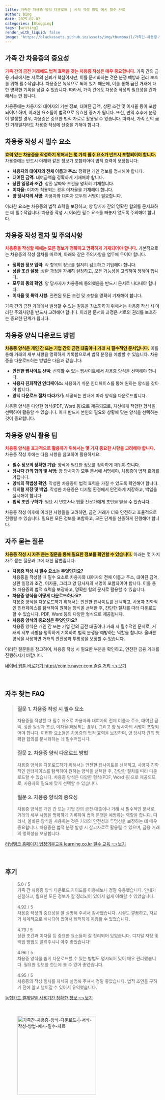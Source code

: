 ```yaml
---
title: 가족간 차용증 양식 다운로드 | 서식 작성 방법 예시 필수 자료
author: bing
date: 2025-02-02
categories: [Blogging]
tags: [writing]
render_with_liquid: false
image: 'https://blackassets.github.io/assets/img/thumbnail/가족간-차용증-양식-다운로드-|-서식-작성-방법-예시-필수-자료.webp'
---
```



<h2 id='가족 간 차용증의 중요성'>가족 간 차용증의 중요성</h2>

<p><b><span style="color: #ee2323;">가족 간의 금전 거래에도 법적 효력을 갖는 차용증 작성은 매우 중요합니다.</span></b> 가족 간의 금융 거래에서는 서로의 신뢰가 핵심이지만, 이를 문서화하는 것은 분쟁 예방과 권리 보호를 위해 필수적입니다. 차용증은 녹색으로 되어 있기 때문에, 이를 통해 금전 거래에 대한 명확한 기록을 남길 수 있습니다. 따라서, 가족 간에도 차용증 작성의 필요성을 간과해서는 안 됩니다.</p>

<p>차용증에는 차용자와 대여자의 기본 정보, 대여된 금액, 상환 조건 및 이자율 등이 포함되어야 하며, 이러한 요소들이 법적으로 유효한 증거가 됩니다. 또한, 만약 추후에 분쟁이 발생할 경우, 차용증은 중요한 법적 자료로 활용될 수 있습니다. 따라서, 가족 간의 금전 거래일지라도 차용증 작성에 신중을 기해야 합니다.</p>

<h2 id='차용증 작성 시 필수 요소'>차용증 작성 시 필수 요소</h2>

<p><b><span style="background-color: #ffe066;">효력 있는 차용증을 작성하기 위해서는 몇 가지 필수 요소가 반드시 포함되어야 합니다.</span></b> 차용증에는 반드시 아래와 같은 정보가 포함되어야 법적 효력이 보장됩니다:</p>

<ul>
    <li><b>차용자와 대여자의 전체 이름과 주소:</b> 정확한 개인 정보를 명시해야 합니다.</li>
    <li><b>대여된 금액:</b> 대여금액을 정확하게 기재해야 합니다.</li>
    <li><b>상환 일정과 조건:</b> 상환 날짜와 조건을 명확히 기재합니다.</li>
    <li><b>이자율:</b> 이자가 적용되는 경우 이자율을 기재해야 합니다.</li>
    <li><b>양 당사자의 서명:</b> 차용자와 대여자 모두의 서명이 필요합니다.</li>
</ul>

<p>이러한 요소는 차용증의 법적 효력을 보장하고, 양 당사자 간의 명확한 합의를 문서화하는 데 필수적입니다. 차용증 작성 시 이러한 필수 요소를 빼놓지 않도록 주의해야 합니다.</p>

<h2 id='차용증 작성 절차 및 주의사항'>차용증 작성 절차 및 주의사항</h2>

<p><b><span style="color: #ee2323;">차용증을 작성할 때에는 모든 정보가 정확하고 명확하게 기재되어야 합니다.</span></b> 기본적으로는 차용증의 작성 절차를 따르며, 아래와 같은 주의사항을 염두에 두어야 합니다.</p>

<ul>
    <li><b>정확한 정보 입력:</b> 각 항목의 정보를 철저히 검토하고 기입해야 합니다.</li>
    <li><b>상환 조건 설정:</b> 상환 과정을 자세히 설정하고, 모든 가능성을 고려하여 정해야 합니다.</li>
    <li><b>모두의 동의 확인:</b> 양 당사자가 차용증에 동의했음을 반드시 문서로 나타내야 합니다.</li>
    <li><b>이자율 및 특약 사항:</b> 관련된 모든 조건 및 조항을 명확히 기재해야 합니다.</li>
</ul>

<p>가족 간의 금전 거래에서 발생할 수 있는 갈등을 최소화하기 위해서는 차용증 작성 시 이러한 주의사항을 반드시 고려해야 합니다. 이러한 문서화 과정은 서로의 권리를 보호하는 중요한 단계가 됩니다.</p>

<h2 id='차용증 양식 다운로드 방법'>차용증 양식 다운로드 방법</h2>

<p><b><span style="background-color: #ffe066;">차용증 양식은 개인 간 또는 기업 간의 금전 대출이나 거래 시 필수적인 문서입니다.</span></b> 이를 통해 거래의 세부 사항을 명확하게 기록함으로써 법적 분쟁을 예방할 수 있습니다. 차용증을 다운로드하는 방법은 다음과 같습니다:</p>

<ul>
    <li><b>안전한 웹사이트 선택:</b> 신뢰할 수 있는 웹사이트에서 차용증 양식을 선택해야 합니다.</li>
    <li><b>사용자 친화적인 인터페이스:</b> 사용하기 쉬운 인터페이스를 통해 원하는 양식을 찾아야 합니다.</li>
    <li><b>양식 다운로드 절차 따라가기:</b> 제공되는 안내에 따라 양식을 다운로드합니다.</li>
</ul>

<p>차용증 양식은 다양한 형식(PDF, Word 등)으로 제공되므로, 자신에게 적합한 형식을 선택하여 활용할 수 있습니다. 이때 반드시 본인의 필요와 상황에 맞는 양식을 선택하는 것이 중요합니다.</p>

<h2 id='차용증 양식 활용 팁'>차용증 양식 활용 팁</h2>

<p><b><span style="color: #ee2323;">차용증 양식을 효과적으로 활용하기 위해서는 몇 가지 중요한 사항을 고려해야 합니다.</span></b> 차용증 작성 후에는 다음 사항을 참고하여 활용하세요:</p>

<ul>
    <li><b>필수 정보의 정확한 기입:</b> 양식에 필요한 정보를 정확하게 채워야 합니다.</li>
    <li><b>당사자 간의 합의 및 서명:</b> 양 당사자가 모두 문서에 서명해야, 차용증이 법적 효과를 가집니다.</li>
    <li><b>양식의 적법성 확인:</b> 작성한 차용증이 법적 효력을 가질 수 있도록 확인해야 합니다.</li>
    <li><b>디지털 저장 및 백업:</b> 작성한 차용증은 디지털 환경에서 안전하게 저장하고, 백업을 실시해야 합니다.</li>
    <li><b>법적 조언 구하기:</b> 필요 시 변호사나 법률 전문가에게 조언을 받을 수 있습니다.</li>
</ul>

<p>차용증 작성 이후에 이러한 사항들을 고려하면, 금전 거래가 더욱 안전하고 효율적으로 진행될 수 있습니다. 필요한 모든 정보를 포함하고, 모든 단계를 신중하게 진행해야 합니다.</p>

<h2 id='자주 묻는 질문'>자주 묻는 질문</h2>

<p><b><span style="background-color: #ffe066;">차용증 작성 시 자주 묻는 질문을 통해 필요한 정보를 확인할 수 있습니다.</span></b> 아래는 몇 가지 자주 묻는 질문과 그에 대한 답변입니다:</p>

<ul>
    <li><b>차용증 작성 시 필수 요소는 무엇인가요?</b><br>
    차용증을 작성할 때 필수 요소로 차용자와 대여자의 전체 이름과 주소, 대여된 금액, 상환 일정과 조건, 이자율, 그리고 양 당사자의 서명이 포함되어야 합니다. 이를 통해 차용증의 법적 효력을 보장하고, 명확한 합의 문서로 활용할 수 있습니다.</li>
    <li><b>차용증 양식을 어떻게 다운로드하나요?</b><br>
    차용증 양식을 다운로드하기 위해서는 안전한 웹사이트를 선택하고, 사용자 친화적인 인터페이스를 탐색하여 원하는 양식을 선택한 후, 간단한 절차를 따라 다운로드할 수 있습니다. PDF, Word 등의 다양한 형식으로 제공됩니다.</li>
    <li><b>차용증 양식의 중요성은 무엇인가요?</b><br>
    차용증 양식은 개인 간 또는 기업 간의 금전 대출이나 거래 시 필수적인 문서로, 거래의 세부 사항을 명확하게 기록하여 법적 분쟁을 예방하는 역할을 합니다. 올바른 양식을 사용하면 거래의 안전성과 투명성을 보장할 수 있습니다.</li>
</ul>

<p>이러한 질문들을 참고하여, 차용증 작성 시 필요한 부분을 확인하고, 안전한 금융 거래를 진행하시기 바랍니다.</p>


<p><a class="click-button" title="네이버 웹툰 바로가기 https//comic.naver.com 즐길 거리" href="https://blackassets.github.io/posts/%EB%84%A4%EC%9D%B4%EB%B2%84-%EC%9B%B9%ED%88%B0-%EB%B0%94%EB%A1%9C%EA%B0%80%EA%B8%B0-httpscomic.naver.com-%EC%A6%90%EA%B8%B8-%EA%B1%B0%EB%A6%AC/" rel="dofollow">네이버 웹툰 바로가기 https//comic.naver.com 즐길 거리 👈 보기</a></p><br>
<h2 id='자주_찾는_FAQ'>자주 찾는 FAQ</h2>
<div itemscope="" itemtype="https://schema.org/FAQPage">
<blockquote>
<div itemscope="" itemprop="mainEntity" itemtype="https://schema.org/Question">
<h3 itemprop="name">질문 1. 차용증 작성 시 필수 요소</h3>
<div itemscope="" itemprop="acceptedAnswer" itemtype="https://schema.org/Answer">
<span itemprop="text">
<p>차용증을 작성할 때 필수 요소로 차용자와 대여자의 전체 이름과 주소, 대여된 금액, 상환 일정과 조건, 이자율(해당되는 경우), 그리고 양 당사자의 서명이 포함되어야 합니다. 이러한 요소들은 차용증의 법적 효력을 보장하며, 양 당사자 간의 명확한 합의를 문서화하는 데 필수적입니다.</p>
</span>
</div>
</div>
<div itemscope="" itemprop="mainEntity" itemtype="https://schema.org/Question">
<h3 itemprop="name">질문 2. 차용증 양식 다운로드 방법</h3>
<div itemscope="" itemprop="acceptedAnswer" itemtype="https://schema.org/Answer">
<span itemprop="text">
<p>차용증 양식을 다운로드하기 위해서는 안전한 웹사이트를 선택하고, 사용자 친화적인 인터페이스를 탐색하여 원하는 양식을 선택한 후, 간단한 절차를 따라 다운로드할 수 있습니다. 차용증 양식은 다양한 형식(PDF, Word 등)으로 제공되므로, 사용자의 필요에 맞게 선택할 수 있습니다.</p>
</span>
</div>
</div>
<div itemscope="" itemprop="mainEntity" itemtype="https://schema.org/Question">
<h3 itemprop="name">질문 3. 차용증 양식의 중요성</h3>
<div itemscope="" itemprop="acceptedAnswer" itemtype="https://schema.org/Answer">
<span itemprop="text">
<p>차용증 양식은 개인 간 또는 기업 간의 금전 대출이나 거래 시 필수적인 문서로, 거래의 세부 사항을 명확하게 기록하여 법적 분쟁을 예방하는 역할을 합니다. 따라서, 올바른 양식을 사용하는 것은 거래의 안전성과 투명성을 보장하는 데 매우 중요합니다. 차용증은 법적 분쟁 발생 시 참고자료로 활용될 수 있으며, 금융 거래의 명확성을 보장합니다.</p>
</span>
</div>
</div>
</blockquote>
</div>
<p><a class="click-button" title="러닝뱅크 홈페이지 법정의무교육 learning.co.kr 필수 교육" href="https://blackassets.github.io/posts/%EB%9F%AC%EB%8B%9D%EB%B1%85%ED%81%AC-%ED%99%88%ED%8E%98%EC%9D%B4%EC%A7%80-%EB%B2%95%EC%A0%95%EC%9D%98%EB%AC%B4%EA%B5%90%EC%9C%A1-learning.co.kr-%ED%95%84%EC%88%98-%EA%B5%90%EC%9C%A1/" rel="dofollow">러닝뱅크 홈페이지 법정의무교육 learning.co.kr 필수 교육 👈 보기</a></p><br>
<h2 id='후기'>후기</h2>
<div itemscope itemtype="https://schema.org/Product">
  <blockquote>
  <div itemprop="review" itemscope itemtype="https://schema.org/Review">
      <div itemprop="reviewRating" itemscope itemtype="https://schema.org/Rating"> <span itemprop="ratingValue">5.0</span> / <span itemprop="bestRating">5</span> </div>
      <span itemprop="reviewBody">가족 간 차용증 양식 다운로드 가이드를 이용해보니 정말 유용했습니다. 안내가 친절하고, 필요한 모든 정보가 잘 정리되어 있어서 쉽게 이해할 수 있었습니다.</span>
  </div>
  <br>
  <div itemprop="review" itemscope itemtype="https://schema.org/Review">
      <div itemprop="reviewRating" itemscope itemtype="https://schema.org/Rating"> <span itemprop="ratingValue">4.92</span> / <span itemprop="bestRating">5</span> </div>
      <span itemprop="reviewBody">차용증 작성의 중요성을 잘 설명해 주셔서 감사했습니다. 시설도 깔끔하고, 자료가 체계적으로 배치되어 있어서 쾌적하게 이용할 수 있었습니다.</span>
  </div>
  <br>
  <div itemprop="review" itemscope itemtype="https://schema.org/Review">
      <div itemprop="reviewRating" itemscope itemtype="https://schema.org/Rating"> <span itemprop="ratingValue">4.79</span> / <span itemprop="bestRating">5</span> </div>
      <span itemprop="reviewBody">상환 조건과 이자율 등 중요한 요소들이 잘 정리되어 있었습니다. 디지털 저장 및 백업 방법도 알려주시니 아주 좋았습니다!</span>
  </div>
  <br>
  <div itemprop="review" itemscope itemtype="https://schema.org/Review">
      <div itemprop="reviewRating" itemscope itemtype="https://schema.org/Rating"> <span itemprop="ratingValue">4.96</span> / <span itemprop="bestRating">5</span> </div>
      <span itemprop="reviewBody">차용증 양식을 쉽게 다운로드할 수 있는 방법도 명시되어 있어 매우 편리했습니다. 필요한 정보를 한눈에 볼 수 있어 좋았습니다.</span>
  </div>
  <br>
  <div itemprop="review" itemscope itemtype="https://schema.org/Review">
      <div itemprop="reviewRating" itemscope itemtype="https://schema.org/Rating"> <span itemprop="ratingValue">4.95</span> / <span itemprop="bestRating">5</span> </div>
      <span itemprop="reviewBody">차용증의 작성 절차를 자세히 설명해 주셔서 정말 좋았습니다. 법적 조언을 구하기 전에 알고 넘어갈 수 있어서 유익했습니다.</span>
  </div>
  </blockquote>
</div>
<p><a class="click-button" title="농협카드 결제일별 사용기간 정확한 정보" href="https://blackassets.github.io/posts/%EB%86%8D%ED%98%91%EC%B9%B4%EB%93%9C-%EA%B2%B0%EC%A0%9C%EC%9D%BC%EB%B3%84-%EC%82%AC%EC%9A%A9%EA%B8%B0%EA%B0%84-%EC%A0%95%ED%99%95%ED%95%9C-%EC%A0%95%EB%B3%B4/" rel="dofollow">농협카드 결제일별 사용기간 정확한 정보 👈 보기</a></p><br>
<figure class="image"><img src="https://blackassets.github.io/assets/img/thumbnail/가족간-차용증-양식-다운로드-|-서식-작성-방법-예시-필수-자료.webp" alt="가족간-차용증-양식-다운로드-|-서식-작성-방법-예시-필수-자료" width="256" height="256"></figure>